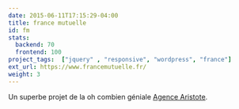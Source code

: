 ```yaml
---
date: 2015-06-11T17:15:29-04:00
title: france mutuelle
id: fm
stats:
  backend: 70
  frontend: 100
project_tags:  ["jquery" , "responsive", "wordpress", "france"]
ext_url: https://www.francemutuelle.fr/
weight: 3
---
```


Un superbe projet de la oh combien géniale [Agence Aristote](https://www.akoa.fr/).

